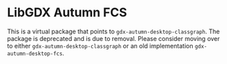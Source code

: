 # LibGDX Autumn FCS
This is a virtual package that points to `gdx-autumn-desktop-classgraph`.
The package is deprecated and is due to removal.
Please consider moving over to either `gdx-autumn-desktop-classgraph` or an old implementation `gdx-autumn-desktop-fcs`.